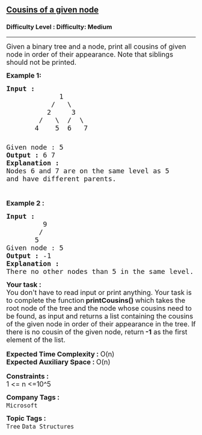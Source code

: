 <h2><a href="https://www.geeksforgeeks.org/problems/cousins-of-a-given-node/1?page=2&category=Tree&sortBy=latest">Cousins of a given node</a></h2><h3>Difficulty Level : Difficulty: Medium</h3><hr><div class="problems_problem_content__Xm_eO"><p><span style="font-size: 18px;">Given a binary tree and a node, print all cousins of given node in order of their appearance. Note that siblings should not be printed.</span></p>
<p><strong><span style="font-size: 18px;">Example 1:</span></strong></p>
<pre><strong><span style="font-size: 18px;">Input : </span></strong>
<span style="font-size: 18px;">             1
           /   \
          2     3
        /   \  /  \
       4    5  6   7</span>

<span style="font-size: 18px;">Given node : 5</span>
<span style="font-size: 18px;"><strong>Output :</strong> 6 7</span>
<strong><span style="font-size: 18px;">Explanation :</span></strong>
<span style="font-size: 18px;">Nodes 6 and 7 are on the same level 
as 5 and have different parents.</span>

</pre>
<p><strong><span style="font-size: 18px;">Example 2 :</span></strong></p>
<pre><strong><span style="font-size: 18px;">Input :</span>
</strong><span style="font-size: 18px;">         9</span>
<span style="font-size: 18px;">        /</span>
<span style="font-size: 18px;">       5</span>
<span style="font-size: 18px;">Given node : 5</span>
<span style="font-size: 18px;"><strong>Output :</strong> -1</span>
<strong><span style="font-size: 18px;">Explanation :</span></strong>
<span style="font-size: 18px;">There no other nodes than 5 in the same level.</span>
</pre>
<div><span style="font-size: 18px;"><strong>Your task :</strong></span></div>
<div><span style="font-size: 18px;">You don't have to read input or print anything. Your task is to complete the function<strong> printCousins() </strong>which takes the root node of the tree and&nbsp;the node whose cousins need to be found,&nbsp;as input and returns a list containing the cousins of the given node in order of their appearance in the tree. If there is no cousin of the given node, return<strong> -1</strong> as the first element of the list.</span></div>
<div>&nbsp;</div>
<div><span style="font-size: 18px;"><strong>Expected Time Complexity : </strong>O(n)</span></div>
<div><span style="font-size: 18px;"><strong>Expected Auxiliary Space : </strong>O(n)</span></div>
<div>&nbsp;</div>
<div><span style="font-size: 18px;"><strong>Constraints :</strong></span></div>
<div><span style="font-size: 18px;">1 &lt;= n &lt;=10^5</span></div></div><p><span style=font-size:18px><strong>Company Tags : </strong><br><code>Microsoft</code>&nbsp;<br><p><span style=font-size:18px><strong>Topic Tags : </strong><br><code>Tree</code>&nbsp;<code>Data Structures</code>&nbsp;